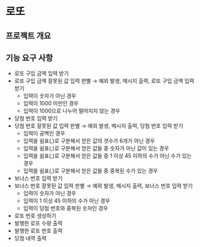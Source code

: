 # 로또
## 프로젝트 개요
## 기능 요구 사항
- 로또 구입 금액 입력 받기
- 로또 구입 금액 잘못된 값 입력 판별 → 예외 발생, 메시지 출력, 로또 구입 금액 입력 받기
  - 입력이 숫자가 아닌 경우
  - 입력이 1000 미만인 경우
  - 입력이 1000으로 나누어 떨어지지 않는 경우
- 당첨 번호 입력 받기
- 당첨 번호 잘못된 값 입력 판별 → 예외 발생, 메시지 출력, 당첨 번호 입력 받기
  - 입력이 공백인 경우
  - 입력을 쉼표(,)로 구분해서 얻은 값의 갯수가 6개가 아닌 경우
  - 입력을 쉼표(,)로 구분해서 얻은 값들 중 숫자가 아닌 값이 있는 경우
  - 입력을 쉼표(,)로 구분해서 얻은 값들 중 1 이상 45 이하의 수가 아닌 수가 있는 경우
  - 입력을 쉼표(,)로 구분해서 얻은 값들 중 중복된 수가 있는 경우
- 보너스 번호 입력 받기
- 보너스 번호 잘못된 값 입력 판별 → 예외 발생, 메시지 출력, 보너스 번호 입력 받기
  - 입력이 숫자가 아닌 경우
  - 입력이 1 이상 45 이하의 수가 아닌 경우
  - 입력이 당첨 번호와 중복된 숫자인 경우
- 로또 번호 생성하기
- 발행한 로또 수량 출력
- 발행한 로또 번호 출력
- 당첨 내역 출력
